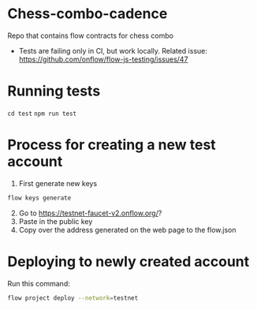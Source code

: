# Chess-combo-cadence

Repo that contains flow contracts for chess combo

- Tests are failing only in CI, but work locally. Related issue: https://github.com/onflow/flow-js-testing/issues/47

# Running tests

`cd test`
`npm run test`

# Process for creating a new test account

1. First generate new keys

```sh
flow keys generate
```

2. Go to https://testnet-faucet-v2.onflow.org/?
3. Paste in the public key
4. Copy over the address generated on the web page to the flow.json

# Deploying to newly created account

Run this command:

```sh
flow project deploy --network=testnet
```
